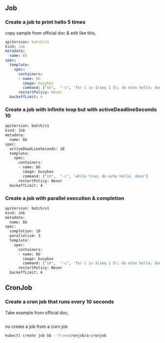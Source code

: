 ## Job

### Create a job to print hello 5 times

copy sample from official doc & edit like this, 
```yaml
apiVersion: batch/v1
kind: Job
metadata:
  name: bb
spec:
  template:
    spec:
      containers:
      - name: bb
        image: busybox
        command: ["sh",  "-c", 'for i in $(seq 1 5); do echo hello; done']
      restartPolicy: Never
  backoffLimit: 4
```

### Create a job with infinite loop but with activeDeadlineSeconds 10

```bash
apiVersion: batch/v1
kind: Job
metadata:
  name: bb
spec:
  activeDeadLineSeconds: 10
  template:
    spec:
      containers:
      - name: bb
        image: busybox
        command: ["sh",  "-c", 'while true; do echo hello; done']
      restartPolicy: Never
  backoffLimit: 4
```

### Create a job with parallel execution & completion

```bash
apiVersion: batch/v1
kind: Job
metadata:
  name: bb
spec:
  completion: 10
  parallelism: 3
  template:
    spec:
      containers:
      - name: bb
        image: busybox
        command: ["sh",  "-c", 'for i in $(seq 1 5); do echo hello; done']
      restartPolicy: Never
  backoffLimit: 4
```

## CronJob

### Create a cron job that runs every 10 seconds 

Take example from official doc, 
```bash 

```

no create a job from a corn job 

```bash
kubectl create job bb --from=cronjob/a-cronjob
```